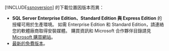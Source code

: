 [!INCLUDE[ssnoversion](ssnoversion-md.md)] 的下載位置因版本而異：


* **SQL Server Enterprise Edition、Standard Edition 與 Express Edition** 的授權可用於生產環境。 如需 Enterprise Edition 和 Standard Edition，請連絡您的軟體廠商取得安裝媒體。 購買資訊和 Microsoft 合作夥伴目錄請見 [Microsoft 購買網站](https://www.microsoft.com/sql-server/)。 
* [最新的免費版本](https://www.microsoft.com/sql-server/sql-server-downloads)。

